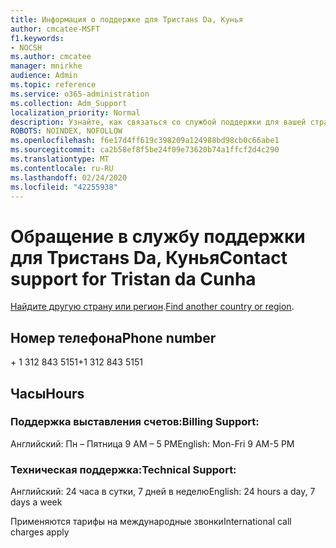 ```yaml
---
title: Информация о поддержке для Тристанs Da, Кунья
author: cmcatee-MSFT
f1.keywords:
- NOCSH
ms.author: cmcatee
manager: mnirkhe
audience: Admin
ms.topic: reference
ms.service: o365-administration
ms.collection: Adm_Support
localization_priority: Normal
description: Узнайте, как связаться со службой поддержки для вашей страны или региона.
ROBOTS: NOINDEX, NOFOLLOW
ms.openlocfilehash: f6e17d4ff619c398209a124988bd98cb0c66abe1
ms.sourcegitcommit: ca2b58ef8f5be24f09e73620b74a1ffcf2d4c290
ms.translationtype: MT
ms.contentlocale: ru-RU
ms.lasthandoff: 02/24/2020
ms.locfileid: "42255938"
---
```

# <a name="contact-support-for-tristan-da-cunha"></a><span data-ttu-id="ce1c0-103">Обращение в службу поддержки для Тристанs Da, Кунья</span><span class="sxs-lookup"><span data-stu-id="ce1c0-103">Contact support for Tristan da Cunha</span></span>

<span data-ttu-id="ce1c0-104">[Найдите другую страну или регион](../contact-support-for-business-products.md).</span><span class="sxs-lookup"><span data-stu-id="ce1c0-104">[Find another country or region](../contact-support-for-business-products.md).</span></span>

## <a name="phone-number"></a><span data-ttu-id="ce1c0-105">Номер телефона</span><span class="sxs-lookup"><span data-stu-id="ce1c0-105">Phone number</span></span>
<span data-ttu-id="ce1c0-106">+ 1 312 843 5151</span><span class="sxs-lookup"><span data-stu-id="ce1c0-106">+1 312 843 5151</span></span>

## <a name="hours"></a><span data-ttu-id="ce1c0-107">Часы</span><span class="sxs-lookup"><span data-stu-id="ce1c0-107">Hours</span></span>
### <a name="billing-support"></a><span data-ttu-id="ce1c0-108">Поддержка выставления счетов:</span><span class="sxs-lookup"><span data-stu-id="ce1c0-108">Billing Support:</span></span>

<span data-ttu-id="ce1c0-109">Английский: Пн – Пятница 9 AM – 5 PM</span><span class="sxs-lookup"><span data-stu-id="ce1c0-109">English: Mon-Fri 9 AM-5 PM</span></span>

### <a name="technical-support"></a><span data-ttu-id="ce1c0-110">Техническая поддержка:</span><span class="sxs-lookup"><span data-stu-id="ce1c0-110">Technical Support:</span></span>

<span data-ttu-id="ce1c0-111">Английский: 24 часа в сутки, 7 дней в неделю</span><span class="sxs-lookup"><span data-stu-id="ce1c0-111">English: 24 hours a day, 7 days a week</span></span>

<span data-ttu-id="ce1c0-112">Применяются тарифы на международные звонки</span><span class="sxs-lookup"><span data-stu-id="ce1c0-112">International call charges apply</span></span>